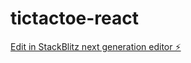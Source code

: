 # tictactoe-react

[Edit in StackBlitz next generation editor ⚡️](https://stackblitz.com/~/github.com/Anand980/tictactoe-react)